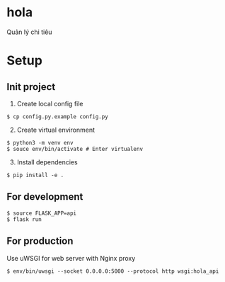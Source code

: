 # hola
Quản lý chi tiêu

# Setup

## Init project
1. Create local config file
```
$ cp config.py.example config.py
```

2. Create virtual environment
```
$ python3 -m venv env
$ souce env/bin/activate # Enter virtualenv
```

3. Install dependencies
```
$ pip install -e .
```

## For development
```
$ source FLASK_APP=api
$ flask run
```

## For production
Use uWSGI for web server with Nginx proxy
```
$ env/bin/uwsgi --socket 0.0.0.0:5000 --protocol http wsgi:hola_api
```